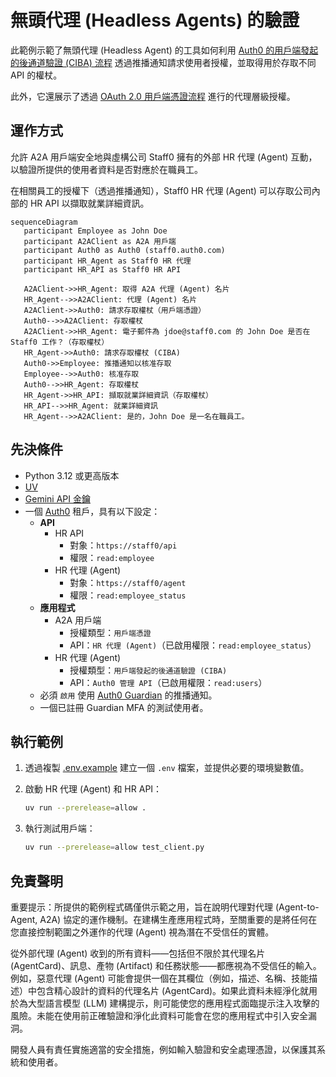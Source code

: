 # 無頭代理 (Headless Agents) 的驗證

此範例示範了無頭代理 (Headless Agent) 的工具如何利用 [Auth0 的用戶端發起的後通道驗證 (CIBA) 流程](https://auth0.com/docs/get-started/authentication-and-authorization-flow/client-initiated-backchannel-authentication-flow) 透過推播通知請求使用者授權，並取得用於存取不同 API 的權杖。

此外，它還展示了透過 [OAuth 2.0 用戶端憑證流程](https://auth0.com/docs/get-started/authentication-and-authorization-flow/client-credentials-flow) 進行的代理層級授權。

## 運作方式

允許 A2A 用戶端安全地與虛構公司 Staff0 擁有的外部 HR 代理 (Agent) 互動，以驗證所提供的使用者資料是否對應於在職員工。

在相關員工的授權下（透過推播通知），Staff0 HR 代理 (Agent) 可以存取公司內部的 HR API 以擷取就業詳細資訊。

```mermaid
sequenceDiagram
   participant Employee as John Doe
   participant A2AClient as A2A 用戶端
   participant Auth0 as Auth0 (staff0.auth0.com)
   participant HR_Agent as Staff0 HR 代理
   participant HR_API as Staff0 HR API

   A2AClient->>HR_Agent: 取得 A2A 代理 (Agent) 名片
   HR_Agent-->>A2AClient: 代理 (Agent) 名片
   A2AClient->>Auth0: 請求存取權杖（用戶端憑證）
   Auth0-->>A2AClient: 存取權杖
   A2AClient->>HR_Agent: 電子郵件為 jdoe@staff0.com 的 John Doe 是否在 Staff0 工作？（存取權杖）
   HR_Agent->>Auth0: 請求存取權杖 (CIBA)
   Auth0->>Employee: 推播通知以核准存取
   Employee-->>Auth0: 核准存取
   Auth0-->>HR_Agent: 存取權杖
   HR_Agent->>HR_API: 擷取就業詳細資訊（存取權杖）
   HR_API-->>HR_Agent: 就業詳細資訊
   HR_Agent-->>A2AClient: 是的，John Doe 是一名在職員工。
```

## 先決條件

- Python 3.12 或更高版本
- [UV](https://docs.astral.sh/uv/)
- [Gemini API 金鑰](https://ai.google.dev/gemini-api/docs/api-key)
- 一個 [Auth0](https://auth0.com/) 租戶，具有以下設定：
  - **API**
    - HR API
      - 對象：`https://staff0/api`
      - 權限：`read:employee`
    - HR 代理 (Agent)
      - 對象：`https://staff0/agent`
      - 權限：`read:employee_status`
  - **應用程式**
    - A2A 用戶端
      - 授權類型：`用戶端憑證`
      - API：`HR 代理 (Agent)`（已啟用權限：`read:employee_status`）
    - HR 代理 (Agent)
      - 授權類型：`用戶端發起的後通道驗證 (CIBA)`
      - API：`Auth0 管理 API`（已啟用權限：`read:users`）
  - 必須 `啟用` 使用 [Auth0 Guardian](https://auth0.com/docs/secure/multi-factor-authentication/auth0-guardian) 的推播通知。
  - 一個已註冊 Guardian MFA 的測試使用者。

## 執行範例

1. 透過複製 [.env.example](.env.example) 建立一個 `.env` 檔案，並提供必要的環境變數值。

2. 啟動 HR 代理 (Agent) 和 HR API：

   ```bash
   uv run --prerelease=allow .
   ```

3. 執行測試用戶端：
   ```bash
   uv run --prerelease=allow test_client.py
   ```

## 免責聲明
重要提示：所提供的範例程式碼僅供示範之用，旨在說明代理對代理 (Agent-to-Agent, A2A) 協定的運作機制。在建構生產應用程式時，至關重要的是將任何在您直接控制範圍之外運作的代理 (Agent) 視為潛在不受信任的實體。

從外部代理 (Agent) 收到的所有資料——包括但不限於其代理名片 (AgentCard)、訊息、產物 (Artifact) 和任務狀態——都應視為不受信任的輸入。例如，惡意代理 (Agent) 可能會提供一個在其欄位（例如，描述、名稱、技能描述）中包含精心設計的資料的代理名片 (AgentCard)。如果此資料未經淨化就用於為大型語言模型 (LLM) 建構提示，則可能使您的應用程式面臨提示注入攻擊的風險。未能在使用前正確驗證和淨化此資料可能會在您的應用程式中引入安全漏洞。

開發人員有責任實施適當的安全措施，例如輸入驗證和安全處理憑證，以保護其系統和使用者。